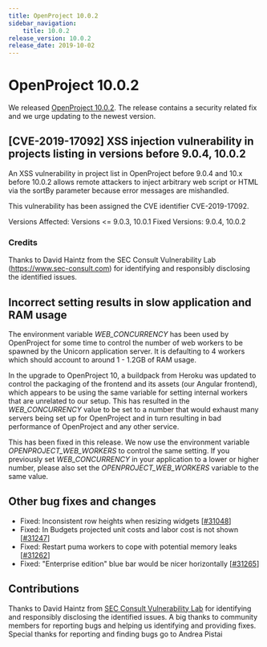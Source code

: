 ```yaml
---
title: OpenProject 10.0.2
sidebar_navigation:
    title: 10.0.2
release_version: 10.0.2
release_date: 2019-10-02
---
```


# OpenProject 10.0.2

We released [OpenProject 10.0.2](https://community.openproject.org/versions/1395).
The release contains a security related fix and we urge updating to the newest version.

## [CVE-2019-17092] XSS injection vulnerability in projects listing in versions before 9.0.4, 10.0.2

An XSS vulnerability in project list in OpenProject before 9.0.4 and 10.x before 10.0.2 allows remote attackers to inject arbitrary web script or HTML via the sortBy parameter because error messages are mishandled.

This vulnerability has been assigned the CVE identifier CVE-2019-17092.

Versions Affected: Versions <= 9.0.3, 10.0.1
Fixed Versions: 9.0.4, 10.0.2

### Credits

Thanks to David Haintz from the SEC Consult Vulnerability Lab (https://www.sec-consult.com) for identifying and responsibly disclosing the identified issues.

## Incorrect setting results in slow application and RAM usage

The environment variable *WEB_CONCURRENCY* has been used by OpenProject for some time to control the number of web workers to be spawned by the Unicorn application server. It is defaulting to 4 workers which should account to around 1 - 1.2GB of RAM usage.

In the upgrade to OpenProject 10, a buildpack from Heroku was updated to control the packaging of the frontend and its assets (our Angular frontend), which appears to be using the same variable for setting internal workers that are unrelated to our setup. This has resulted in the *WEB_CONCURRENCY* value to be set to a number that would exhaust many servers being set up for OpenProject and in turn resulting in bad performance of OpenProject and any other service.

This has been fixed in this release. We now use the environment variable *OPENPROJECT_WEB_WORKERS* to control the same setting. If you previously set *WEB_CONCURRENCY* in your application to a lower or higher number, please also set the *OPENPROJECT_WEB_WORKERS* variable to the same value.

## Other bug fixes and changes

- Fixed: Inconsistent row heights when resizing widgets [[#31048](https://community.openproject.org/wp/31048)]
- Fixed: In Budgets projected unit costs and labor cost is not shown [[#31247](https://community.openproject.org/wp/31247)]
- Fixed: Restart puma workers to cope with potential memory leaks [[#31262](https://community.openproject.org/wp/31262)]
- Fixed: "Enterprise edition" blue bar would be nicer horizontally [[#31265](https://community.openproject.org/wp/31265)]

## Contributions

Thanks to David Haintz from [SEC Consult Vulnerability Lab](https://www.sec-consult.com) for identifying and responsibly disclosing the identified issues.
A big thanks to community members for reporting bugs and helping us identifying and providing fixes.
Special thanks for reporting and finding bugs go to Andrea Pistai

